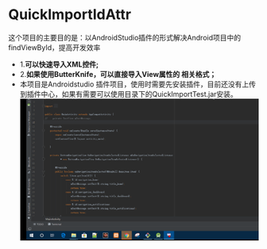 # QuickImportIdAttr
 这个项目的主要目的是：以AndroidStudio插件的形式解决Android项目中的findViewById，提高开发效率
-  1.<b>可以快速导入XML控件;</b>
-  2.<b>如果使用ButterKnife，可以直接导入View属性的 相关格式；</b>
- 本项目是Androidstudio 插件项目，使用时需要先安装插件，目前还没有上传到插件中心，如果有需要可以使用目录下的QuickImportTest.jar安装。
![image](https://github.com/hqlxuptsec/QuickImportIdAttr/blob/master/QuickImportTest/resources/icon/operate.gif)
